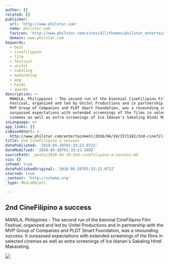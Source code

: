 ```yaml
---
author: []
related: []
publisher:
  url: 'http://www.philstar.com'
  name: philstar.com
  favicon: 'http://www.philstar.com/sites/all/themes/philstar_entertainment/favicon.ico'
  domain: www.philstar.com
keywords:
  - best
  - cinefilipino
  - film
  - festival
  - unitel
  - sakaling
  - makarating
  - ang
  - hindi
  - awards
description: >-
  MANILA, Philippines - The second run of the biennial CineFilipino Film
  Festival, organized and led by Unitel Productions and in partnership with the
  MVP Group of Companies and PLDT Smart Foundation, was a resounding success. It
  surpassed expectations with extended screenings of the films in selected
  cinemas as well as extra screenings of Ice Idanan's Sakaling Hindi Makarating.
inLanguage: en
app_links: []
isBasedOnUrl: >-
  http://www.philstar.com/entertainment/2016/04/10/1571162/2nd-cinefilipino-success
title: 2nd CineFilipino a success
datePublished: '2018-05-20T01:33:23.072Z'
dateModified: '2018-05-20T01:33:22.340Z'
sourcePath: _posts/2016-04-10-2nd-cinefilipino-a-success.md
via: {}
inFeed: true
datePublishedOriginal: '2018-05-20T01:33:23.072Z'
starred: true
_context: 'http://schema.org'
_type: MediaObject

---
```

<article style=""><h1>2nd CineFilipino a success</h1><p>MANILA, Philippines - The second run of the biennial CineFilipino Film Festival, organized and led by Unitel Productions and in partnership with the MVP Group of Companies and PLDT Smart Foundation, was a resounding success. It surpassed expectations with extended screenings of the films in selected cinemas as well as extra screenings of Ice Idanan's Sakaling Hindi Makarating.</p><img src="http://media.philstar.com/images/the-philippine-star/entertainment/20160410/ent9-Angeli-Bayani.jpg" /></article>